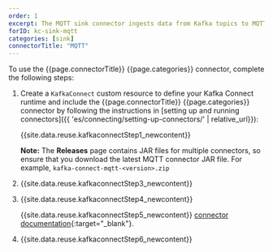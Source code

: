 ```yaml
---
order: 1
excerpt: The MQTT sink connector ingests data from Kafka topics to MQTT topics.
forID: kc-sink-mqtt
categories: [sink]
connectorTitle: "MQTT"
---
```


To use the {{page.connectorTitle}} {{page.categories}} connector, complete the following steps:

1. Create a `KafkaConnect` custom resource to define your Kafka Connect runtime and include the {{page.connectorTitle}} {{page.categories}} connector by following the instructions in [setting up and running connectors]({{ 'es/connecting/setting-up-connectors/' | relative_url}}):

   {{site.data.reuse.kafkaconnectStep1_newcontent}}

   **Note:** The **Releases** page contains JAR files for multiple connectors, so ensure that you download the latest MQTT connector JAR file. For example, `kafka-connect-mqtt-<version>.zip`

2. {{site.data.reuse.kafkaconnectStep3_newcontent}}  

3. {{site.data.reuse.kafkaconnectStep4_newcontent}}
   
   {{site.data.reuse.kafkaconnectStep5_newcontent}} [connector documentation](https://docs.lenses.io/latest/connectors/kafka-connectors/sinks/mqtt){:target="_blank"}.
    
4. {{site.data.reuse.kafkaconnectStep6_newcontent}}

